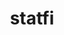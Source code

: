 ---
title: statfi
description: Statistics Finland R tools
maintainer: Leo Lahti <louhos@googlegroups.com>
link: http://ropengov.github.com/statfi
github: https://github.com/rOpenGov/statfi
cran: http://ropengov.github.com/statfi
category: ropengov
tutorial: true
---